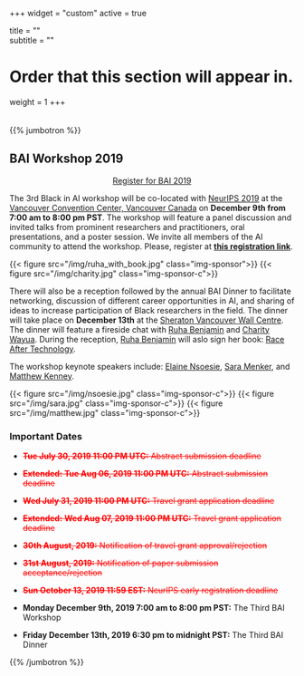 ﻿+++
widget = "custom"
active = true

title = ""  
subtitle = ""  

# Order that this section will appear in.
weight = 1
+++

<div style="height: 5px;"></div>

{{% jumbotron %}}

## BAI Workshop 2019

<div style="text-align: center;">
  <a class="btn btn-intro btn-lg" href="https://www.eventbrite.com/e/3rd-black-in-ai-workshop-at-neurips2019-tickets-78816631667">Register for BAI 2019</a>
</div>

The 3rd Black in AI workshop will be co-located with [NeurIPS 2019](https://nips.cc/) at the [Vancouver Convention Center, Vancouver Canada](https://www.vancouverconventioncentre.com/) on <b>December 9th from 7:00 am to 8:00 pm PST</b>. The workshop will feature a panel discussion and invited talks from prominent researchers and practitioners, oral presentations, and a poster session. We invite all members of the AI community to attend the workshop. Please, register at <b>[this registration link](https://www.eventbrite.com/e/3rd-black-in-ai-workshop-at-neurips2019-tickets-78816631667)</b>.

{{< figure src="/img/ruha_with_book.jpg" class="img-sponsor">}}
{{< figure src="/img/charity.jpg" class="img-sponsor-c">}}


There will also be a reception followed by the annual BAI Dinner to facilitate networking, discussion of different career opportunities in AI, and sharing of ideas to increase participation of Black researchers in the field. The dinner will take place on <b>December 13th</b> at the [Sheraton Vancouver Wall Centre](https://www.marriott.com/hotels/travel/yvrws-sheraton-vancouver-wall-centre/). The dinner will feature a fireside chat with [Ruha Benjamin](https://www.ruhabenjamin.com) and [Charity Wayua](https://www.linkedin.com/in/charity-wayua-70228b14/). During the reception, [Ruha Benjamin](https://www.ruhabenjamin.com) will aslo sign her book: [Race After Technology](https://www.amazon.com/Race-After-Technology-Abolitionist-Tools/dp/1509526404).

The workshop keynote speakers include: [Elaine Nsoesie](https://www.bu.edu/sph/profile/elaine-nsoesie/), [Sara Menker](http://www.gro-intelligence.com), and [Matthew Kenney](http://matthewkenney.site).

{{< figure src="/img/nsoesie.jpg" class="img-sponsor-c">}}
{{< figure src="/img/sara.jpg" class="img-sponsor-c">}}
{{< figure src="/img/matthew.jpg" class="img-sponsor-c">}}


### Important Dates

* <span style="color:red">~~__Tue July 30, 2019 11:00 PM UTC:__ Abstract submission deadline~~</span>

* <span style="color:red">~~__Extended:__ __Tue Aug 06, 2019 11:00 PM UTC:__ Abstract submission deadline~~</span>

* <span style="color:red">~~__Wed July 31, 2019 11:00 PM UTC:__ Travel grant application deadline~~</span> 

* <span style="color:red">~~__Extended:__ __Wed Aug 07, 2019 11:00 PM UTC:__ Travel grant application deadline~~</span>

* <span style="color:red">~~__30th August, 2019:__ Notification of travel grant approval/rejection~~</span>
* <span style="color:red">~~__31st August, 2019:__ Notification of paper submission acceptance/rejection~~</span>
* <span style="color:red">~~__Sun October 13, 2019 11:59 EST:__ NeurIPS early registration deadline~~</span>
* __Monday December 9th, 2019 7:00 am to 8:00 pm PST:__ The Third BAI Workshop
* __Friday December 13th, 2019 6:30 pm to midnight PST:__ The Third BAI Dinner

{{% /jumbotron %}}
